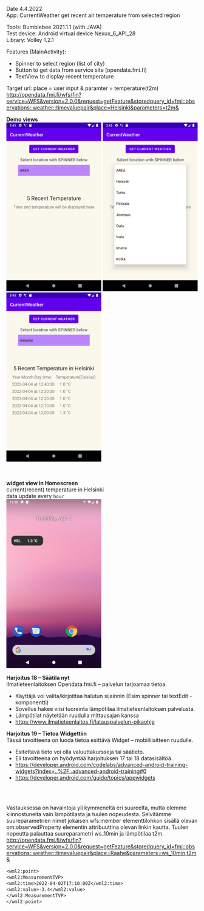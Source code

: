 Date 4.4.2022  
App: CurrentWeather get recent air temperature from selected region   

Tools: Bumblebee 2021.1.1 (with JAVA)   
Test device: Android virtual device Nexux_6_API_28  
Library: Volley 1.2.1  


Features (MainActivity):  
  -  Spinner to select region (list of city)  
  -  Button to get data from service site (opendata.fmi.fi)  
  -  TextView to display recent temperature   

Target url: place = user input & paramter = temperature(t2m)     
http://opendata.fmi.fi/wfs/fin?service=WFS&version=2.0.0&request=getFeature&storedquery_id=fmi::observations::weather::timevaluepair&place=Helsinki&parameters=t2m&

    
**Demo views**  
<img src="20220404_main.png" width=250 />
<img src="20220404_sppiner.png" width=250 />
<img src="20220404_result.png" width=250 />

<br />    

**widget view in Homescreen**  
current(recent) temperature in Helsinki  
data update every `hour`  
<img src="20220405_widget.png" width=250 /> 

    
**Harjoitus 18 – Säätila nyt**   
Ilmatieteenlaitoksen Opendata.fmi.fi – palvelun tarjoamaa tietoa.  
   - Käyttäjä voi valita/kirjoittaa halutun sijainnin (Esim spinner tai textEdit -komponentti)
   - Sovellus hakee viisi tuoreinta lämpötilaa ilmatieteenlaitoksen palvelusta.
   - Lämpötilat näytetään ruudulla mittausajan kanssa
   - https://www.ilmatieteenlaitos.fi/latauspalvelun-pikaohje


**Harjoitus 19 – Tietoa Widgettiin**  
Tässä tavoitteena on luoda tietoa esittävä Widget – mobiililaitteen ruudulle.
   -  Esitettävä tieto voi olla valuuttakursseja tai säätieto.
   -  Eli tavoitteena on hyödyntää harjoituksen 17 tai 18 datasisältöä.
   -  https://developer.android.com/codelabs/advanced-android-training-widgets?index=..%2F..advanced-android-training#0
   -  https://developer.android.com/guide/topics/appwidgets


<br />
<br />

Vastauksessa on havaintoja yli kymmeneltä eri suureelta, mutta olemme kiinnostuneita vain lämpötilasta ja tuulen nopeudesta. Selvitämme suureparametrien nimet jokaisen wfs:member elementtilohkon sisällä olevan om:observedProperty elementin attribuuttina olevan linkin kautta. Tuulen nopeutta palauttaa suureparametri ws_10min ja lämpötilaa t2m.  
http://opendata.fmi.fi/wfs/fin?service=WFS&version=2.0.0&request=getFeature&storedquery_id=fmi::observations::weather::timevaluepair&place=Raahe&parameters=ws_10min,t2m&


```
<wml2:point>
<wml2:MeasurementTVP>
<wml2:time>2022-04-02T17:10:00Z</wml2:time>
<wml2:value>-3.4</wml2:value>
</wml2:MeasurementTVP>
</wml2:point>
```

